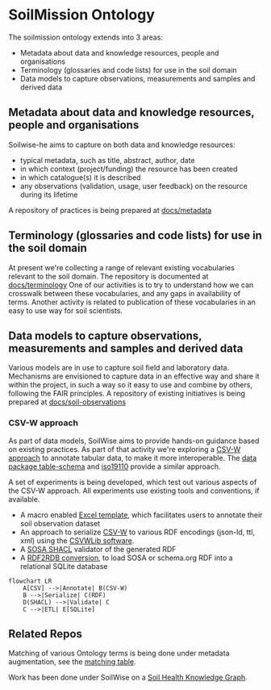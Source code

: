 # SoilMission Ontology

The soilmission ontology extends into 3 areas:

- Metadata about data and knowledge resources, people and organisations
- Terminology (glossaries and code lists) for use in the soil domain
- Data models to capture observations, measurements and samples and derived data

## Metadata about data and knowledge resources, people and organisations

Soilwise-he aims to capture on both data and knowledge resources:

- typical metadata, such as title, abstract, author, date
- in which context (project/funding) the resource has been created
- in which catalogue(s) it is described
- any observations (validation, usage, user feedback) on the resource during its lifetime

A repository of practices is being prepared at [docs/metadata](./docs/metadata.md)

## Terminology (glossaries and code lists) for use in the soil domain

At present we're collecting a range of relevant existing vocabularies relevant to the soil domain. The repository is documented at [docs/terminology](./docs/terminology.md)
One of our activities is to try to understand how we can crosswalk between these vocabularies, and any gaps in availability of terms.
Another activity is related to publication of these vocabularies in an easy to use way for soil scientists.


## Data models to capture observations, measurements and samples and derived data 

Various models are in use to capture soil field and laboratory data. Mechanisms are envisioned to capture data in an effective way and share it within the project, in such a way so it easy to use and combine by others, following the FAIR principles. A repository of existing initiatives is being prepared at [docs/soil-observations](./docs/soil-observations.md)

### CSV-W approach

As part of data models, SoilWise aims to provide hands-on guidance based on existing practices. As part of that activity we're exploring a [CSV-W approach](https://csvw.org/) to annotate tabular data, to make it more interoperable. The [data package table-schema](https://datapackage.org/standard/table-schema/) and [iso19110](https://www.iso.org/standard/57303.html) provide a similar approach.

A set of experiments is being developed, which test out various aspects of the CSV-W approach. All experiments use existing tools and conventions, if available.
- A macro enabled [Excel template](./CSVW-Excel-Template/observation-data-with-column-metadata-template.xlsm), which facilitates users to annotate their soil observation dataset
- An approach to serialize [CSV-W](./CSVW-Excel-Template/example3/obs.csv-metadata.json) to various RDF encodings (json-ld, ttl, xml) using the [CSVWLib software](https://github.com/DerwenAI/csvwlib).
- A [SOSA SHACL](https://github.com/KnowWhereGraph/KWG-SHACL/raw/refs/heads/main/shacl_sosa.ttl) validator of the generated RDF
- A [RDF2RDB conversion](./rdf2rdb/soil-rdf2rdb.py), to load SOSA or schema.org RDF into a relational SQLite database

```mermaid
flowchart LR
    A[CSV] -->|Annotate| B(CSV-W)
    B -->|Serialize| C(RDF)
    D(SHACL) -->|Validate| C
    C -->|ETL| E[SQLite]
```

## Related Repos
Matching of various Ontology terms is being done under metadata augmentation, see the [matching table](https://github.com/soilwise-he/metadata-augmentation/blob/main/keyword-matcher/result/terms.csv).

Work has been done under SoilWise on a [Soil Health Knowledge Graph](https://soilwise-he.github.io/soil-health/).


